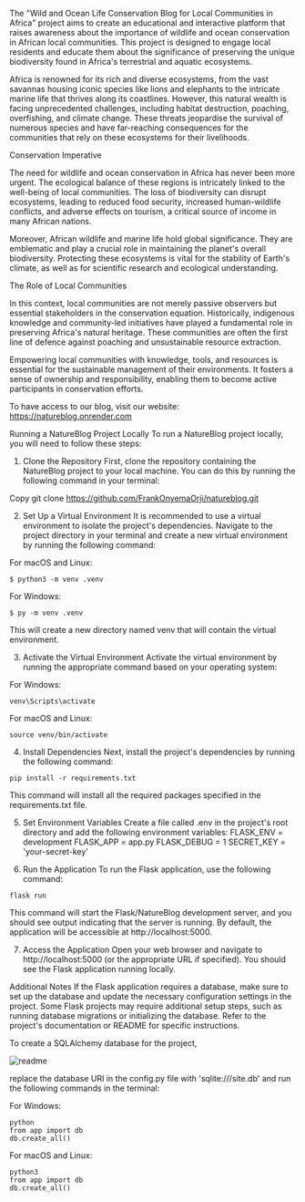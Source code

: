 The "Wild and Ocean Life Conservation Blog for Local Communities in Africa" project aims to create an educational and interactive platform that raises awareness about the importance of wildlife and ocean conservation in African local communities. This project is designed to engage local residents and educate them about the significance of preserving the unique biodiversity found in Africa's terrestrial and aquatic ecosystems.

Africa is renowned for its rich and diverse ecosystems, from the vast savannas housing iconic species like lions and elephants to the intricate marine life that thrives along its coastlines. However, this natural wealth is facing unprecedented challenges, including habitat destruction, poaching, overfishing, and climate change. These threats jeopardise the survival of numerous species and have far-reaching consequences for the communities that rely on these ecosystems for their livelihoods.

Conservation Imperative

The need for wildlife and ocean conservation in Africa has never been more urgent. The ecological balance of these regions is intricately linked to the well-being of local communities. The loss of biodiversity can disrupt ecosystems, leading to reduced food security, increased human-wildlife conflicts, and adverse effects on tourism, a critical source of income in many African nations.

Moreover, African wildlife and marine life hold global significance. They are emblematic and play a crucial role in maintaining the planet's overall biodiversity. Protecting these ecosystems is vital for the stability of Earth's climate, as well as for scientific research and ecological understanding.

The Role of Local Communities

In this context, local communities are not merely passive observers but essential stakeholders in the conservation equation. Historically, indigenous knowledge and community-led initiatives have played a fundamental role in preserving Africa's natural heritage. These communities are often the first line of defence against poaching and unsustainable resource extraction.

Empowering local communities with knowledge, tools, and resources is essential for the sustainable management of their environments. It fosters a sense of ownership and responsibility, enabling them to become active participants in conservation efforts.



To have access to our blog, visit our website: https://natureblog.onrender.com



Running a NatureBlog Project Locally
To run a NatureBlog project locally, you will need to follow these steps:

1. Clone the Repository
First, clone the repository containing the NatureBlog project to your local machine. You can do this by running the following command in your terminal:

Copy
git clone https://github.com/FrankOnyemaOrji/natureblog.git

2. Set Up a Virtual Environment
It is recommended to use a virtual environment to isolate the project's dependencies. Navigate to the project directory in your terminal and create a new virtual environment by running the following command:

For macOS and Linux:
```
$ python3 -m venv .venv
```

For Windows:
```
$ py -m venv .venv 
```

This will create a new directory named venv that will contain the virtual environment.

3. Activate the Virtual Environment
Activate the virtual environment by running the appropriate command based on your operating system:


For Windows:
```
venv\Scripts\activate
```

For macOS and Linux:
```
source venv/bin/activate
```
4. Install Dependencies
Next, install the project's dependencies by running the following command:

```
pip install -r requirements.txt
```
This command will install all the required packages specified in the requirements.txt file.

5. Set Environment Variables
Create a file called .env in the project's root directory and add the following environment variables:
FLASK_ENV = development
FLASK_APP = app.py
FLASK_DEBUG = 1
SECRET_KEY = 'your-secret-key'

6. Run the Application
To run the Flask application, use the following command:

```
flask run
```

This command will start the Flask/NatureBlog development server, and you should see output indicating that the server is running. By default, the application will be accessible at http://localhost:5000.

7. Access the Application
Open your web browser and navigate to http://localhost:5000 (or the appropriate URL if specified). You should see the Flask application running locally.

Additional Notes
If the Flask application requires a database, make sure to set up the database and update the necessary configuration settings in the project.
Some Flask projects may require additional setup steps, such as running database migrations or initializing the database. Refer to the project's documentation or README for specific instructions.

To create a SQLAlchemy database for the project,

![readme](https://github.com/FrankOnyemaOrji/natureblog/assets/59745545/95b4c035-a597-48b9-9b40-c63c1a3ba1a5)

replace the database URI in the config.py file with 'sqlite:///site.db' and run the following commands in the terminal:

For Windows:
```
python
from app import db
db.create_all()
```

For macOS and Linux:
```
python3
from app import db
db.create_all()
```
